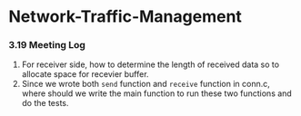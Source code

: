 # Network-Traffic-Management

### 3.19 Meeting Log

1.  For receiver side, how to determine the length of received data so to allocate space for recevier buffer.
2.  Since we wrote both `send` function and `receive` function in conn.c, where should we write the main function to run these two functions and do the tests.
 
